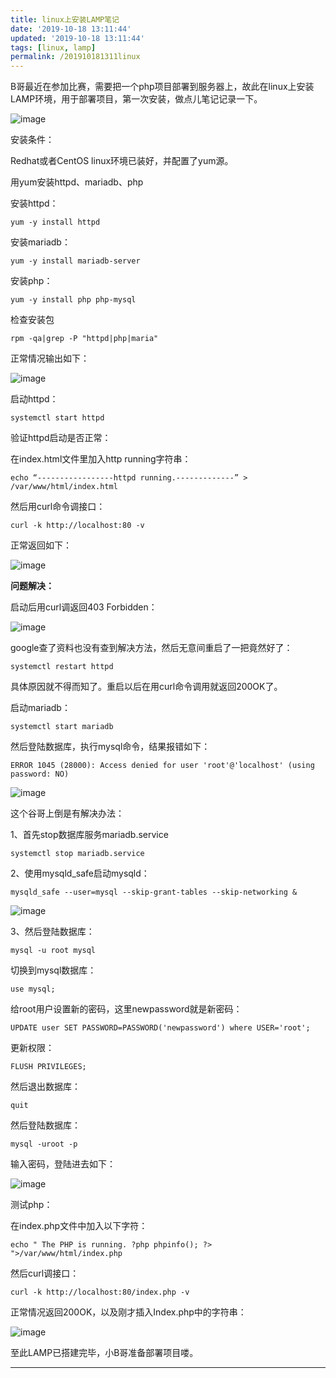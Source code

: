 ```yaml
---
title: linux上安装LAMP笔记
date: '2019-10-18 13:11:44'
updated: '2019-10-18 13:11:44'
tags: [linux, lamp]
permalink: /201910181311linux
---
```

B哥最近在参加比赛，需要把一个php项目部署到服务器上，故此在linux上安装LAMP环境，用于部署项目，第一次安装，做点儿笔记记录一下。

![image](https://img-blog.csdnimg.cn/20191017235607126.jpeg)

安装条件：

Redhat或者CentOS linux环境已装好，并配置了yum源。

用yum安装httpd、mariadb、php

安装httpd：

```
yum -y install httpd
```

安装mariadb：

```
yum -y install mariadb-server
```

安装php：

```
yum -y install php php-mysql
```

检查安装包

```
rpm -qa|grep -P "httpd|php|maria"
```

正常情况输出如下：

![image](https://img-blog.csdnimg.cn/20191017235607313.jpeg?x-oss-process=image/watermark,type_ZmFuZ3poZW5naGVpdGk,shadow_10,text_aHR0cHM6Ly9saWFiaW8uYmxvZy5jc2RuLm5ldA==,size_16,color_FFFFFF,t_70)

启动httpd：

```
systemctl start httpd
```

验证httpd启动是否正常：

在index.html文件里加入http running字符串：

```
echo “-----------------httpd running.-------------” > /var/www/html/index.html
```

然后用curl命令调接口：

```
curl -k http://localhost:80 -v
```

正常返回如下：

![image](https://img-blog.csdnimg.cn/20191017235607534.jpeg?x-oss-process=image/watermark,type_ZmFuZ3poZW5naGVpdGk,shadow_10,text_aHR0cHM6Ly9saWFiaW8uYmxvZy5jc2RuLm5ldA==,size_16,color_FFFFFF,t_70)

**问题解决：**

启动后用curl调返回403 Forbidden：

![image](https://img-blog.csdnimg.cn/20191017235607754.jpeg?x-oss-process=image/watermark,type_ZmFuZ3poZW5naGVpdGk,shadow_10,text_aHR0cHM6Ly9saWFiaW8uYmxvZy5jc2RuLm5ldA==,size_16,color_FFFFFF,t_70)

google查了资料也没有查到解决方法，然后无意间重启了一把竟然好了：

```
systemctl restart httpd
```

具体原因就不得而知了。重启以后在用curl命令调用就返回200OK了。

启动mariadb：

```
systemctl start mariadb
```

然后登陆数据库，执行mysql命令，结果报错如下：

```
ERROR 1045 (28000): Access denied for user 'root'@'localhost' (using password: NO)
```

![image](https://img-blog.csdnimg.cn/20191017235607954.png)

这个谷哥上倒是有解决办法：

1、首先stop数据库服务mariadb.service

```
systemctl stop mariadb.service
```

2、使用mysqld_safe启动mysqld：

```
mysqld_safe --user=mysql --skip-grant-tables --skip-networking &
```

![image](https://img-blog.csdnimg.cn/20191017235608529.jpeg)

3、然后登陆数据库：

```
mysql -u root mysql
```

切换到mysql数据库：

```
use mysql;
```

给root用户设置新的密码，这里newpassword就是新密码：

```
UPDATE user SET PASSWORD=PASSWORD('newpassword') where USER='root';
```

更新权限：

```
FLUSH PRIVILEGES;
```

然后退出数据库：

```
quit
```

然后登陆数据库：

```
mysql -uroot -p
```

输入密码，登陆进去如下：

![image](https://img-blog.csdnimg.cn/20191017235608705.jpeg?x-oss-process=image/watermark,type_ZmFuZ3poZW5naGVpdGk,shadow_10,text_aHR0cHM6Ly9saWFiaW8uYmxvZy5jc2RuLm5ldA==,size_16,color_FFFFFF,t_70)

测试php：

在index.php文件中加入以下字符：

```
echo " The PHP is running. ?php phpinfo(); ?> ">/var/www/html/index.php
```

然后curl调接口：

```
curl -k http://localhost:80/index.php -v
```

正常情况返回200OK，以及刚才插入Index.php中的字符串：

![image](https://img-blog.csdnimg.cn/20191017235609648.jpeg?x-oss-process=image/watermark,type_ZmFuZ3poZW5naGVpdGk,shadow_10,text_aHR0cHM6Ly9saWFiaW8uYmxvZy5jc2RuLm5ldA==,size_16,color_FFFFFF,t_70)

至此LAMP已搭建完毕，小B哥准备部署项目喽。

------------
